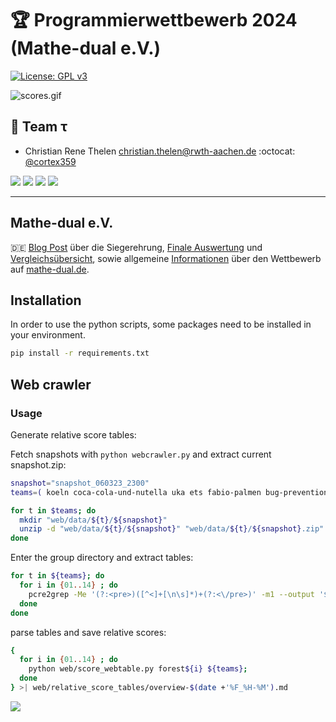 # :trophy: Programmierwettbewerb 2024 (Mathe-dual e.V.)

[![License: GPL v3](https://img.shields.io/badge/License-GPLv3-blue.svg)](https://www.gnu.org/licenses/gpl-3.0)

![scores.gif](media%2Fscores.gif)

## :3rd_place_medal: Team τ
  - Christian Rene Thelen [christian.thelen@rwth-aachen.de](mailto:christian.thelen@rwth-aachen.de) :octocat: [@cortex359](https://github.com/cortex359)


![](https://img.shields.io/badge/C%2B%2B-00599C?style=for-the-badge&logo=c%2B%2B&logoColor=white)
![](https://img.shields.io/badge/Python-FFD43B?style=for-the-badge&logo=python&logoColor=blue)
![](https://img.shields.io/badge/Numpy-777BB4?style=for-the-badge&logo=numpy&logoColor=white)
![](https://img.shields.io/badge/SciPy-654FF0?style=for-the-badge&logo=SciPy&logoColor=white)

---

## Mathe-dual e.V.

:de: [Blog Post](https://mathe-dual.de/index.php/2-uncategorised/52-siegerehrung-und-preisverleihung-programmierwettbewerb-2023) über die Siegerehrung, [Finale Auswertung](https://wettbewerb.mathe-dual.de/)
und [Vergleichsübersicht](https://wettbewerb.mathedual.de/index_main.html),
sowie allgemeine [Informationen](https://www.mathe-dual.de/index.php/wettbewerb-link) über den Wettbewerb auf [mathe-dual.de](https://www.mathe-dual.de).



## Installation

In order to use the python scripts, some packages need to be installed in your environment.

```zsh
pip install -r requirements.txt
```

## Web crawler

### Usage
Generate relative score tables:

Fetch snapshots with `python webcrawler.py` and extract current snapshot.zip:

```zsh
snapshot="snapshot_060323_2300"
teams=( koeln coca-cola-und-nutella uka ets fabio-palmen bug-prevention horst )

for t in $teams; do
  mkdir "web/data/${t}/${snapshot}"
  unzip -d "web/data/${t}/${snapshot}" "web/data/${t}/${snapshot}.zip"
done
```

Enter the group directory and extract tables:

```zsh
for t in ${teams}; do
  for i in {01..14} ; do
    pcre2grep -Me '(?:<pre>)([^<]+[\n\s]*)+(?:<\/pre>)' -m1 --output '$1' web/data/${t}/${snapshot}/forest${i}.txt.html >| web/data/${t}/${t}.forest${i}.table
  done
done
```

parse tables and save relative scores:

```zsh
{
  for i in {01..14} ; do
    python web/score_webtable.py forest${i} ${teams};
  done
} >| web/relative_score_tables/overview-$(date +'%F_%H-%M').md
```
![](https://forthebadge.com/images/badges/works-on-my-machine.svg)
